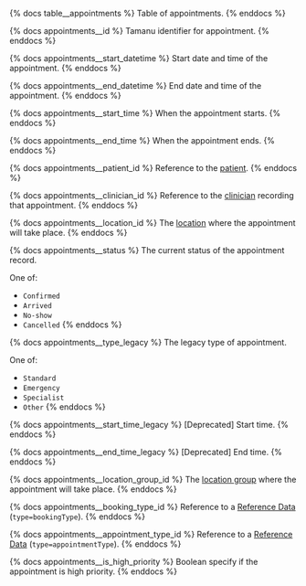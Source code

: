 {% docs table__appointments %}
Table of appointments.
{% enddocs %}

{% docs appointments__id %}
Tamanu identifier for appointment.
{% enddocs %}

{% docs appointments__start_datetime %}
Start date and time of the appointment.
{% enddocs %}

{% docs appointments__end_datetime %}
End date and time of the appointment.
{% enddocs %}

{% docs appointments__start_time %}
When the appointment starts.
{% enddocs %}

{% docs appointments__end_time %}
When the appointment ends.
{% enddocs %}

{% docs appointments__patient_id %}
Reference to the [patient](#!/source/source.tamanu.tamanu.patients).
{% enddocs %}

{% docs appointments__clinician_id %}
Reference to the [clinician](#!/source/source.tamanu.tamanu.users) recording that appointment.
{% enddocs %}

{% docs appointments__location_id %}
The [location](#!/source/source.tamanu.tamanu.locations) where the appointment will take place.
{% enddocs %}

{% docs appointments__status %}
The current status of the appointment record.

One of:
- `Confirmed`
- `Arrived`
- `No-show`
- `Cancelled`
{% enddocs %}

{% docs appointments__type_legacy %}
The legacy type of appointment.

One of:
- `Standard`
- `Emergency`
- `Specialist`
- `Other`
{% enddocs %}

{% docs appointments__start_time_legacy %}
[Deprecated] Start time.
{% enddocs %}

{% docs appointments__end_time_legacy %}
[Deprecated] End time.
{% enddocs %}

{% docs appointments__location_group_id %}
The [location group](#!/source/source.tamanu.tamanu.location_groups) where the appointment will take place.
{% enddocs %}

{% docs appointments__booking_type_id %}
Reference to a [Reference Data](#!/source/source.tamanu.tamanu.reference_data)
(`type=bookingType`).
{% enddocs %}

{% docs appointments__appointment_type_id %}
Reference to a [Reference Data](#!/source/source.tamanu.tamanu.reference_data)
(`type=appointmentType`).
{% enddocs %}

{% docs appointments__is_high_priority %}
Boolean specify if the appointment is high priority.
{% enddocs %}

